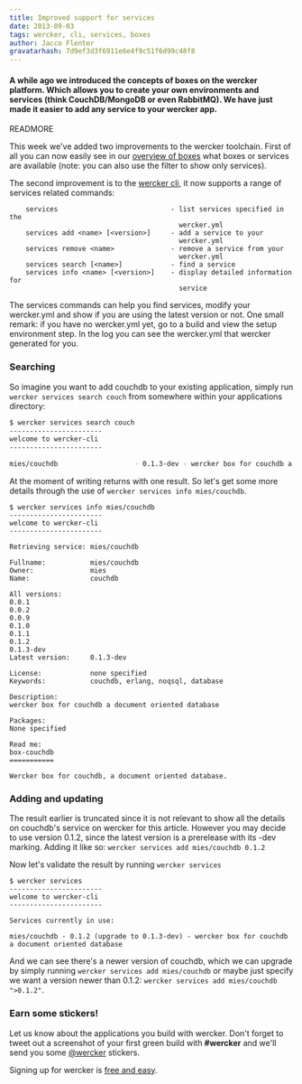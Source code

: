 ```yaml
---
title: Improved support for services
date: 2013-09-03
tags: wercker, cli, services, boxes
author: Jacco Flenter
gravatarhash: 7d9ef3d3f6911e6e4f9c51f6d99c48f8
---
```


<h4 class="subheader">
A while ago we introduced the concepts of boxes on the wercker platform. Which allows you to create your own environments and services (think CouchDB/MongoDB or even RabbitMQ). We have just made it easier to add any service to your wercker app.
</h4>

READMORE

This week we've added two improvements to the wercker toolchain. First of all you can now easily see in our [overview of boxes](https://app.wercker.com/#/explore/boxes) what boxes or services are available (note: you can also use the filter to show only services).

The second improvement is to the [wercker cli](http://devcenter.wercker.com/articles/cli/installation.html), it now supports a range of services related commands:

``` text
    services                            - list services specified in the
                                          wercker.yml
    services add <name> [<version>]     - add a service to your
                                          wercker.yml
    services remove <name>              - remove a service from your
                                          wercker.yml
    services search [<name>]            - find a service
    services info <name> [<version>]    - display detailed information for
                                          service
```

The services commands can help you find services, modify your wercker.yml and show if you are using the latest version or not. One small remark: if you have no wercker.yml yet, go to a build and view the setup environment step. In the log you can see the wercker.yml that wercker generated for you.

### Searching ###
So imagine you want to add couchdb to your existing application, simply run `wercker services search couch` from somewhere within your applications directory:

``` bash
$ wercker services search couch
-----------------------
welcome to wercker-cli
-----------------------

mies/couchdb                   - 0.1.3-dev - wercker box for couchdb a document oriented database
```

At the moment of writing returns with one result. So let's get some more details through the use of `wercker services info mies/couchdb`.

    $ wercker services info mies/couchdb
    -----------------------
    welcome to wercker-cli
    -----------------------

    Retrieving service: mies/couchdb

    Fullname:           mies/couchdb
    Owner:              mies
    Name:               couchdb

    All versions:
    0.0.1
    0.0.2
    0.0.9
    0.1.0
    0.1.1
    0.1.2
    0.1.3-dev
    Latest version:     0.1.3-dev

    License:            none specified
    Keywords:           couchdb, erlang, noqsql, database

    Description:
    wercker box for couchdb a document oriented database

    Packages:
    None specified

    Read me:
    box-couchdb
    ===========

    Wercker box for couchdb, a document oriented database.

### Adding and updating ###
The result earlier is truncated since it is not relevant to show all the details on couchdb's service on wercker for this article. However you may decide to use version 0.1.2, since the latest version is a prerelease with its -dev marking. Adding it like so: `wercker services add mies/couchdb 0.1.2`

Now let's validate the result by running `wercker services`

    $ wercker services
    -----------------------
    welcome to wercker-cli
    -----------------------

    Services currently in use:

    mies/couchdb - 0.1.2 (upgrade to 0.1.3-dev) - wercker box for couchdb a document oriented database


And we can see there's a newer version of couchdb, which we can upgrade by simply running `wercker services add mies/couchdb` or maybe just specify we want a version newer than 0.1.2: `wercker services add mies/couchdb ">0.1.2"`.

### Earn some stickers!

Let us know about the applications you build with wercker. Don't forget to tweet out a screenshot of your first green build with **#wercker** and we'll send you some [@wercker](http://twitter.com/wercker) stickers.

Signing up for wercker is [free and easy](https://app.wercker.com/users/new/).